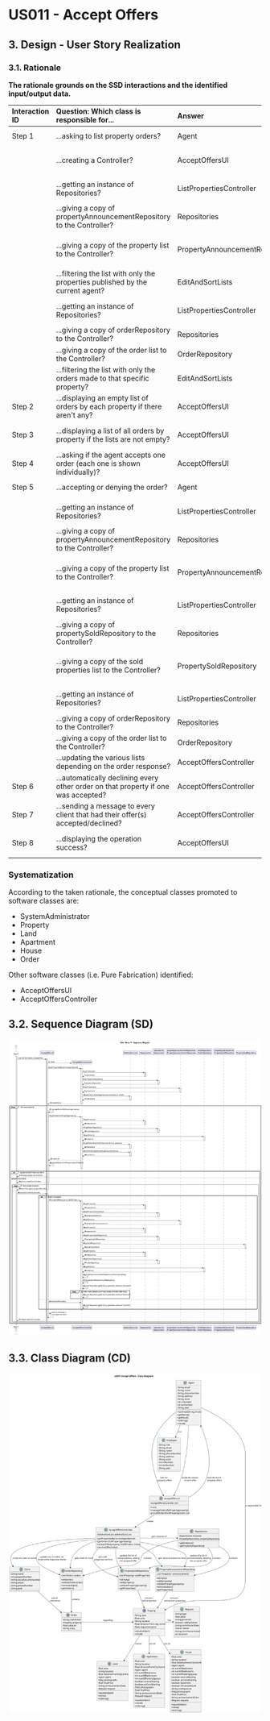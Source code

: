 # US011 - Accept Offers

## 3. Design - User Story Realization

### 3.1. Rationale

**The rationale grounds on the SSD interactions and the identified input/output data.**

| Interaction ID | Question: Which class is responsible for...                                               | Answer                         | Justification (with patterns)                                                                          |
|:---------------|:------------------------------------------------------------------------------------------|:-------------------------------|:-------------------------------------------------------------------------------------------------------|
| Step 1  		     | ...asking to list property orders?                                                        | Agent                          | The agent is the one responsible for accepting orders.                                                 |
| 		             | ...creating a Controller?                                                                 | AcceptOffersUI                 | The UI is responsible for creating and managing their respective Controller.                           |
|                | ...getting an instance of Repositories?                                                   | ListPropertiesController       | The Controller is the bridge between the UI and the repositories.                                      |
| 		             | ...giving a copy of propertyAnnouncementRepository to the Controller?							              | Repositories                   | Repositories stores information about all kinds of repositories.                                       |
| 		             | ...giving a copy of the property list to the Controller?							                           | PropertyAnnouncementRepository | The PropertyAnnouncementRepository stores a list of all properties on the system (and their requests). |
| 		             | ...filtering the list with only the properties published by the current agent?							     | EditAndSortLists               | This class is responsible for editing various types of lists if needed.                                |
|                | ...getting an instance of Repositories?                                                   | ListPropertiesController       | The Controller is the bridge between the UI and the repositories.                                      |
| 		             | ...giving a copy of orderRepository to the Controller?							                             | Repositories                   | Repositories stores information about all kinds of repositories.                                       |
| 		             | ...giving a copy of the order list to the Controller?							                              | OrderRepository                | The OrderRepository stores a list of all orders on the system.                                         |
| 		             | ...filtering the list with only the orders made to that specific property?							         | EditAndSortLists               | This class is responsible for editing various types of lists if needed.                                |
| Step 2  		     | ...displaying an empty list of orders by each property if there aren't any?               | AcceptOffersUI                 | The UI will be responsible for delivering vital information to the user.                               |
| Step 3  		     | ...displaying a list of all orders by property if the lists are not empty?							         | AcceptOffersUI                 | The UI will be responsible for delivering vital information to the user.                               |
| Step 4  		     | ...asking if the agent accepts one order (each one is shown individually)?							         | AcceptOffersUI                 | The UI will be responsible for delivering vital information to the user.                               |
| Step 5  		     | ...accepting or denying the order?							                                                 | Agent                          | The agent is the one responsible for accepting orders.                                                 |
|                | ...getting an instance of Repositories?                                                   | ListPropertiesController       | The Controller is the bridge between the UI and the repositories.                                      |
| 		             | ...giving a copy of propertyAnnouncementRepository to the Controller?							              | Repositories                   | Repositories stores information about all kinds of repositories.                                       |
| 		             | ...giving a copy of the property list to the Controller?							                           | PropertyAnnouncementRepository | The PropertyAnnouncementRepository stores a list of all properties on the system (and their requests). |
|                | ...getting an instance of Repositories?                                                   | ListPropertiesController       | The Controller is the bridge between the UI and the repositories.                                      |
| 		             | ...giving a copy of propertySoldRepository to the Controller?							                      | Repositories                   | Repositories stores information about all kinds of repositories.                                       |
| 		             | ...giving a copy of the sold properties list to the Controller?							                    | PropertySoldRepository         | The PropertySoldRepository stores a list of all sold properties on the system (and their requests).    |
|                | ...getting an instance of Repositories?                                                   | ListPropertiesController       | The Controller is the bridge between the UI and the repositories.                                      |
| 		             | ...giving a copy of orderRepository to the Controller?							                             | Repositories                   | Repositories stores information about all kinds of repositories.                                       |
| 		             | ...giving a copy of the order list to the Controller?							                              | OrderRepository                | The OrderRepository stores a list of all orders on the system.                                         |
| 		             | ...updating the various lists depending on the order response?							                     | AcceptOffersController         | The Controller is responsible for managing the rest of the systems.                                    |
| Step 6  		     | ...automatically declining every other order on that property if one was accepted?							 | AcceptOffersController         | The Controller is responsible for managing the rest of the systems.                                    |
| Step 7  		     | ...sending a message to every client that had their offer(s) accepted/declined?							    | AcceptOffersController         | The Controller is responsible for managing the rest of the systems.                                    |
| Step 8  		     | ...displaying the operation success?							                                               | AcceptOffersUI                 | The UI will be responsible for delivering vital information to the user.                               |


### Systematization ##

According to the taken rationale, the conceptual classes promoted to software classes are:

* SystemAdministrator
* Property
* Land
* Apartment
* House
* Order

Other software classes (i.e. Pure Fabrication) identified:
* AcceptOffersUI
* AcceptOffersController

## 3.2. Sequence Diagram (SD)

![US011-SD](svg/US011-SD.svg)

## 3.3. Class Diagram (CD)

![US011-CD](svg/US011-CD.svg)
